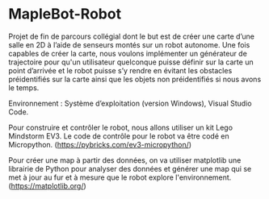 # MapleBot-Robot
Projet de fin de parcours collégial dont le but est de créer une carte d’une salle en 2D à l’aide de senseurs montés sur un robot autonome. Une fois capables de créer la carte, nous voulons implémenter un générateur de trajectoire pour qu'un utilisateur quelconque puisse définir sur la carte un point d’arrivée et le robot puisse s’y rendre en évitant les obstacles préidentifiés sur la carte ainsi que les objets non préidentifiés si nous avons le temps.

Environnement : Système d’exploitation (version Windows), Visual Studio Code.

Pour construire et contrôler le robot, nous allons utiliser un kit Lego Mindstorm EV3. Le code de contrôle pour le robot va être codé en Micropython. (https://pybricks.com/ev3-micropython/)

Pour créer une map à partir des données, on va utiliser matplotlib une librairie de Python pour analyser des données et générer une map qui se met à jour au fur et à mesure que le robot explore l'environnement. (https://matplotlib.org/)
